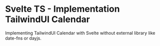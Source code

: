 # Svelte TS - Implementation TailwindUI Calendar

Implementing TailwindUI Calendar with Svelte without external library like date-fns or dayjs.
